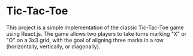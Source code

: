 # Tic-Tac-Toe
This project is a simple implementation of the classic Tic-Tac-Toe game using React.js. The game allows two players to take turns marking "X" or "O" on a 3x3 grid, with the goal of aligning three marks in a row (horizontally, vertically, or diagonally).
